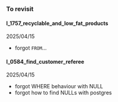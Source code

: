 ### To revisit

#### l_1757_recyclable_and_low_fat_products
2025/04/15
- forgot `FROM`...

#### l_0584_find_customer_referee
2025/04/15
- forgot WHERE behaviour with NULL
- forgot how to find NULLs with postgres
